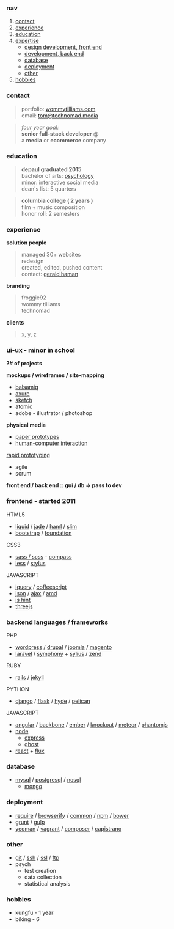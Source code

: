 
<!-- 
<a href="../assets/resume-tommyWilliams-headshot.pdf" target="_blank">view in a new tab</a> -  <a href="../assets/resume-tommyWilliams-headshot.pdf" download>download</a>
-->

### nav

1.  [contact](#contact)
2.  [experience](#experience)
3.  [education](#education)
4.  [expertise](#expertise)
    *   [design](#ui-ux) [development, front end](#front)
    *   [development, back end](#back)
    *   [database](#database)
    *   [deployment](#deployment)
    *   [other](#other)
5.  [hobbies](#hobbies)

### <span id="contact">contact</span>

> portfolio: [wommytilliams.com](https://wommytilliams.com)  
> email: [tom@technomad.media](mailto:tom@technomad.media)

<!-- phone:   [312 818 9011](tel:312-818-9011)
address:   [1426 W Chestnut #1R Chicago IL 60642](https://www.google.com/maps/place/1426+W+Chestnut+St,+Chicago,+IL+60642/@41.898204,-87.663567,17z/data=!4m2!3m1!1s0x880fd2d37995e65f:0x4a79f787069b8ac) -->

> _four year goal:_  
> **senior full-stack developer** @  
> a **media** or **ecommerce** company

### <span id="education">education</span>

> **depaul graduated 2015**  
> bachelor of arts: [psychology](#psych)  
> minor: interactive social media  
> dean's list: 5 quarters

> **columbia college ( 2 years )**  
> film + music composition  
> honor roll: 2 semesters

### <span id="experience">experience</span>

**solution people**

> managed 30+ websites  
> redesign  
> created, edited, pushed content  
> contact: [gerald haman](mailto:solutionman@solutionpeople.com)

**branding**

> froggie92  
> wommy tilliams  
> technomad

**clients**

> x, y, z

### <span id="ui-ux">ui-ux - minor in school</span>

**?# of projects**

**mockups / wireframes / site-mapping**

*   [balsamiq](https://balsamiq.com/)
*   [axure](https://www.axure.com/)
*   [sketch](https://bohemiancoding.com/sketch/)
*   [atomic](https://atomic.io/)
*   adobe - illustrator / photoshop

**physical media**

*   [paper prototypes](https://en.wikipedia.org/wiki/Paper_prototyping)
*   [human-computer interaction](https://en.wikipedia.org/wiki/Human%E2%80%93computer_interaction)

[rapid prototyping](https://en.wikipedia.org/wiki/Rapid_prototyping)

*   agile
*   scrum

<!-- TODO: butts
google
:: agile
    http://agilemanifesto.org/
    http://www.allaboutagile.com/what-is-agile-10-key-principles/
    http://en.wikipedia.org/wiki/Agile_software_development
    http://agilemethodology.org/ 
-->

**front end / back end :: gui / db => pass to dev**

### <span id="front">frontend - started 2011</span>

HTML5

*   [liquid](https://liquidmarkup.org/) / [jade](https://jade-lang.com/) / [haml](https://haml.info/) / [slim](https://slim-lang.com/)
*   [bootstrap](https://getbootstrap.com/) / [foundation](https://foundation.zurb.com/)

CSS3

*   [sass / scss](https://sass-lang.com/) - [compass](https://compass-style.org/)
*   [less](https://lesscss.org/) / [stylus](https://learnboost.github.io/stylus/)

JAVASCRIPT

*   [jquery](https://jquery.com/) / [coffeescript](https://coffeescript.org/)
*   [json](https://www.json.org/) / [ajax](https://en.wikipedia.org/wiki/Ajax_%28programming%29) / [amd](https://en.wikipedia.org/wiki/Asynchronous_module_definition)
*   [js hint](https://jshint.com/)
*   [threejs](https://threejs.org/)

### <span id="back">backend languages / frameworks</span>

PHP

*   [wordpress](https://wordpress.org/) / [drupal](https://www.drupal.org/) / [joomla](https://www.joomla.org/) / [magento](https://magento.com/)
*   [laravel](https://laravel.com/) / [symphony](https://symfony.com/) + [sylius](https://sylius.org/) / [zend](https://framework.zend.com/)

RUBY

*   [rails](https://rubyonrails.org/) / [jekyll](https://jekyllrb.com/)

PYTHON

*   [django](https://www.djangoproject.com/) / [flask](https://flask.pocoo.org/) / [hyde](https://hyde.github.io/) / [pelican](https://blog.getpelican.com/)

JAVASCRIPT

*   [angular](https://angularjs.org/) / [backbone](https://backbonejs.org/) / [ember](https://emberjs.com/) / [knockout](https://knockoutjs.com/) / [meteor](https://www.meteor.com/) / [phantomjs](https://phantomjs.org/)
*   [node](https://nodejs.org/)
    *   [express](https://expressjs.com/)
    *   [ghost](https://ghost.org/)
*   [react](https://facebook.github.io/react/) + [flux](https://facebook.github.io/flux/)

### <span id="database">database</span>

*   [mysql](https://en.wikipedia.org/wiki/SQL) / [postgresql](https://www.postgresql.org/about/) / [nosql](https://en.wikipedia.org/wiki/NoSQL)
    *   [mongo](https://www.mongodb.org/)

### <span id="deployment">deployment</span>

*   [require](https://requirejs.org/) / [browserify](https://browserify.org/) / [common](https://www.commonjs.org/) / [npm](https://www.npmjs.com/) / [bower](https://bower.io/)
*   [grunt](https://gruntjs.com/) / [gulp](https://gulpjs.com/)
*   [yeoman](https://yeoman.io/) / [vagrant](https://www.vagrantup.com/) / [composer](https://getcomposer.org/) / [capistrano](https://capistranorb.com/)

### <span id="other">other</span>

*   [git](https://git-scm.com/) / [ssh](https://en.wikipedia.org/wiki/Secure_Shell) / [ssl](https://en.wikipedia.org/wiki/Transport_Layer_Security) / [ftp](https://en.wikipedia.org/wiki/File_Transfer_Protocol)
*   <span id="psych">psych</span>
    *   test creation
    *   data collection
    *   statistical analysis

### <span id="hobbies">hobbies</span>

*   kungfu - 1 year
*   biking - 6
